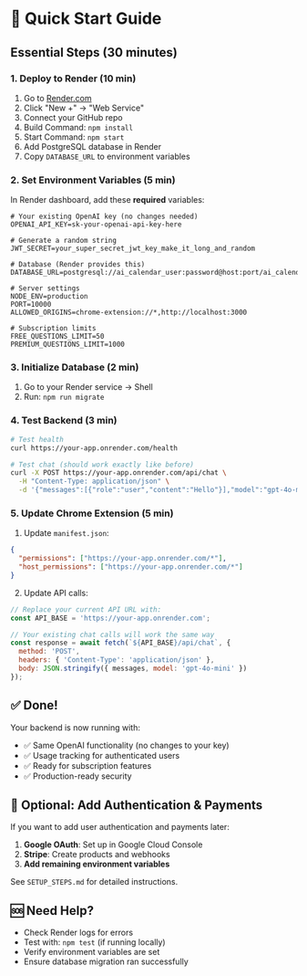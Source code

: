 # 🚀 Quick Start Guide

## Essential Steps (30 minutes)

### 1. Deploy to Render (10 min)
1. Go to [Render.com](https://render.com)
2. Click "New +" → "Web Service"
3. Connect your GitHub repo
4. Build Command: `npm install`
5. Start Command: `npm start`
6. Add PostgreSQL database in Render
7. Copy `DATABASE_URL` to environment variables

### 2. Set Environment Variables (5 min)
In Render dashboard, add these **required** variables:

```env
# Your existing OpenAI key (no changes needed)
OPENAI_API_KEY=sk-your-openai-api-key-here

# Generate a random string
JWT_SECRET=your_super_secret_jwt_key_make_it_long_and_random

# Database (Render provides this)
DATABASE_URL=postgresql://ai_calendar_user:password@host:port/ai_calendar_db

# Server settings
NODE_ENV=production
PORT=10000
ALLOWED_ORIGINS=chrome-extension://*,http://localhost:3000

# Subscription limits
FREE_QUESTIONS_LIMIT=50
PREMIUM_QUESTIONS_LIMIT=1000
```

### 3. Initialize Database (2 min)
1. Go to your Render service → Shell
2. Run: `npm run migrate`

### 4. Test Backend (3 min)
```bash
# Test health
curl https://your-app.onrender.com/health

# Test chat (should work exactly like before)
curl -X POST https://your-app.onrender.com/api/chat \
  -H "Content-Type: application/json" \
  -d '{"messages":[{"role":"user","content":"Hello"}],"model":"gpt-4o-mini"}'
```

### 5. Update Chrome Extension (5 min)
1. Update `manifest.json`:
```json
{
  "permissions": ["https://your-app.onrender.com/*"],
  "host_permissions": ["https://your-app.onrender.com/*"]
}
```

2. Update API calls:
```javascript
// Replace your current API URL with:
const API_BASE = 'https://your-app.onrender.com';

// Your existing chat calls will work the same way
const response = await fetch(`${API_BASE}/api/chat`, {
  method: 'POST',
  headers: { 'Content-Type': 'application/json' },
  body: JSON.stringify({ messages, model: 'gpt-4o-mini' })
});
```

## ✅ Done!

Your backend is now running with:
- ✅ Same OpenAI functionality (no changes to your key)
- ✅ Usage tracking for authenticated users
- ✅ Ready for subscription features
- ✅ Production-ready security

## 🔧 Optional: Add Authentication & Payments

If you want to add user authentication and payments later:

1. **Google OAuth**: Set up in Google Cloud Console
2. **Stripe**: Create products and webhooks
3. **Add remaining environment variables**

See `SETUP_STEPS.md` for detailed instructions.

## 🆘 Need Help?

- Check Render logs for errors
- Test with: `npm test` (if running locally)
- Verify environment variables are set
- Ensure database migration ran successfully
